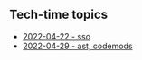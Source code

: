 ## Tech-time topics

- [2022-04-22 - sso](./2022-04-22-sso/README.md)
- [2022-04-29 - ast, codemods](./2022-04-29-ast-codemods/README.md)
